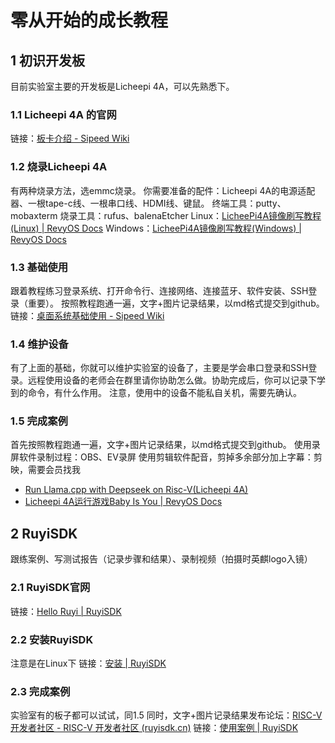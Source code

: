 # 零从开始的成长教程
## 1 初识开发板
目前实验室主要的开发板是Licheepi 4A，可以先熟悉下。
### 1.1 Licheepi 4A 的官网
链接：[板卡介绍 - Sipeed Wiki](https://wiki.sipeed.com/hardware/zh/lichee/th1520/lpi4a/1_intro.html)
### 1.2 烧录Licheepi 4A
有两种烧录方法，选emmc烧录。
你需要准备的配件：Licheepi 4A的电源适配器、一根tape-c线、一根串口线、HDMI线、键鼠。
终端工具：putty、mobaxterm
烧录工具：rufus、balenaEtcher
Linux：[LicheePi4A镜像刷写教程(Linux) | RevyOS Docs](https://docs.revyos.dev/docs/Installation/licheepi4a/)
Windows：[LicheePi4A镜像刷写教程(Windows) | RevyOS Docs](https://docs.revyos.dev/docs/Installation/licheepi4a-windows/)
### 1.3 基础使用
跟着教程练习登录系统、打开命令行、连接网络、连接蓝牙、软件安装、SSH登录（重要）。
按照教程跑通一遍，文字+图片记录结果，以md格式提交到github。
链接：[桌面系统基础使用 - Sipeed Wiki](https://wiki.sipeed.com/hardware/zh/lichee/th1520/lpi4a/5_desktop.html)
### 1.4 维护设备
有了上面的基础，你就可以维护实验室的设备了，主要是学会串口登录和SSH登录。远程使用设备的老师会在群里请你协助怎么做。协助完成后，你可以记录下学到的命令，有什么作用。
注意，使用中的设备不能私自关机，需要先确认。
### 1.5 完成案例
首先按照教程跑通一遍，文字+图片记录结果，以md格式提交到github。
使用录屏软件录制过程：OBS、EV录屏
使用剪辑软件配音，剪掉多余部分加上字幕：剪映，需要会员找我
- [Run Llama.cpp with Deepseek on Risc-V(Licheepi 4A)](https://github.com/Ruixi-Cheng/PLCT-Works/blob/main/month0/week1/LLM_on_Lichee_Pi_4A/Run_Llamacpp_with_Deepseek_on_Risc-V\(Licheepi%204A\).md)
- [Licheepi 4A运行游戏Baby Is You | RevyOS Docs](https://docs.revyos.dev/docs/typical-applications/baby-is-you-game/)

## 2 RuyiSDK
跟练案例、写测试报告（记录步骤和结果）、录制视频（拍摄时英麒logo入镜）
### 2.1 RuyiSDK官网
链接：[Hello Ruyi | RuyiSDK](https://ruyisdk.org/docs/intro/)

### 2.2 安装RuyiSDK
注意是在Linux下
链接：[安装 | RuyiSDK](https://ruyisdk.org/docs/Package-Manager/installation)

### 2.3 完成案例
实验室有的板子都可以试试，同1.5
同时，文字+图片记录结果发布论坛：[RISC-V 开发者社区 - RISC-V 开发者社区 (ruyisdk.cn)](https://ruyisdk.cn/)
链接：[使用案例 | RuyiSDK](https://ruyisdk.org/docs/category/%E4%BD%BF%E7%94%A8%E6%A1%88%E4%BE%8B)
